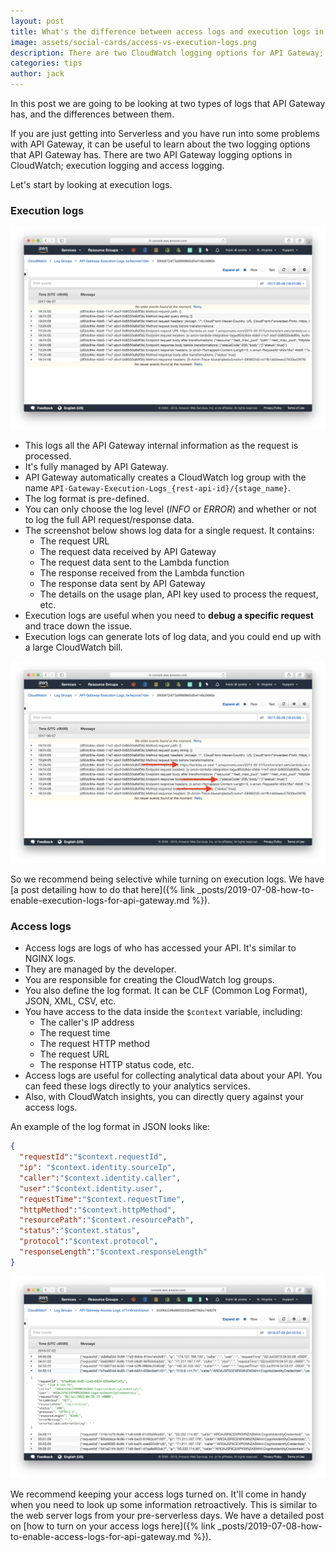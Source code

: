 ```yaml
---
layout: post
title: What's the difference between access logs and execution logs in API Gateway?
image: assets/social-cards/access-vs-execution-logs.png
description: There are two CloudWatch logging options for API Gateway; execution logs and access logs. In this post, we'll look at what the differences are between the two options and when to use them.
categories: tips
author: jack
---
```


In this post we are going to be looking at two types of logs that API Gateway has, and the differences between them.

If you are just getting into Serverless and you have run into some problems with API Gateway, it can be useful to learn about the two logging options that API Gateway has. There are two API Gateway logging options in CloudWatch; execution logging and access logging.

Let's start by looking at execution logs.

### Execution logs

![CloudWatch API Gateway Execution Logs](/assets/blog/whats-the-difference-between-access-and-execution-logs-for-api-gateway/cloudwatch-api-gateway-execution-logs.png)

- This logs all the API Gateway internal information as the request is processed.
- It's fully managed by API Gateway.
- API Gateway automatically creates a CloudWatch log group with the name `API-Gateway-Execution-Logs_{rest-api-id}/{stage_name}`.
- The log format is pre-defined.
- You can only choose the log level (_INFO_ or _ERROR_) and whether or not to log the full API request/response data.
- The screenshot below shows log data for a single request. It contains:
  - The request URL
  - The request data received by API Gateway
  - The request data sent to the Lambda function
  - The response received from the Lambda function
  - The response data sent by API Gateway
  - The details on the usage plan, API key used to process the request, etc.
- Execution logs are useful when you need to **debug a specific request** and trace down the issue.
- Execution logs can generate lots of log data, and you could end up with a large CloudWatch bill.

![CloudWatch API Gateway Execution Logs details](/assets/blog/whats-the-difference-between-access-and-execution-logs-for-api-gateway/cloudwatch-api-gateway-execution-logs-details.png)

So we recommend being selective while turning on execution logs. We have [a post detailing how to do that here]({% link _posts/2019-07-08-how-to-enable-execution-logs-for-api-gateway.md %}).


### Access logs

- Access logs are logs of who has accessed your API. It's similar to NGINX logs.
- They are managed by the developer.
- You are responsible for creating the CloudWatch log groups.
- You also define the log format. It can be CLF (Common Log Format), JSON, XML, CSV, etc.
- You have access to the data inside the `$context` variable, including:
  - The caller's IP address
  - The request time
  - The request HTTP method
  - The request URL
  - The response HTTP status code, etc.
- Access logs are useful for collecting analytical data about your API. You can feed these logs directly to your analytics services.
- Also, with CloudWatch insights, you can directly query against your access logs.

An example of the log format in JSON looks like:

``` json
{
  "requestId":"$context.requestId",
  "ip": "$context.identity.sourceIp",
  "caller":"$context.identity.caller",
  "user":"$context.identity.user",
  "requestTime":"$context.requestTime",
  "httpMethod":"$context.httpMethod",
  "resourcePath":"$context.resourcePath",
  "status":"$context.status",
  "protocol":"$context.protocol",
  "responseLength":"$context.responseLength"
}
```

![CloudWatch API Gateway Access Logs details](/assets/blog/whats-the-difference-between-access-and-execution-logs-for-api-gateway/cloudwatch-api-gateway-access-logs-details.png)

We recommend keeping your access logs turned on. It'll come in handy when you need to look up some information retroactively. This is similar to the web server logs from your pre-serverless days. We have a detailed post on [how to turn on your access logs here]({% link _posts/2019-07-08-how-to-enable-access-logs-for-api-gateway.md %}).

